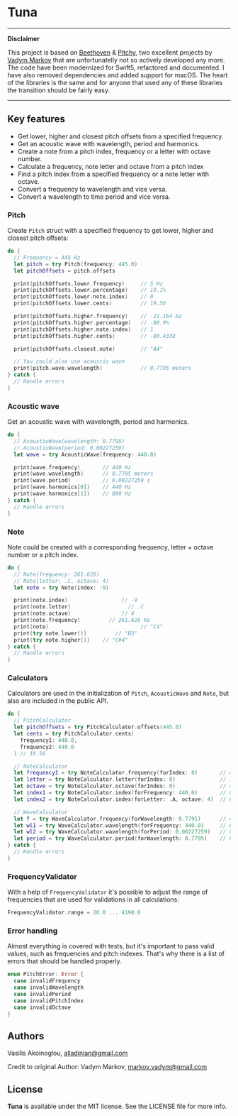 # Tuna

---

**Disclaimer**

This project is based on [Beethoven](https://github.com/vadymmarkov/Beethoven) & [Pitchy](https://github.com/vadymmarkov/Pitchy), two excellent projects by [Vadym Markov](https://github.com/vadymmarkov) that are unfortunatelly not so actively developed any more. The code have been modernized for Swift5, refactored and documented. I have also removed dependencies and added support for macOS. The heart of the libraries is the same and for anyone that used any of these libraries the transition should be fairly easy.

---

## Key features
- Get lower, higher and closest pitch offsets from a specified frequency.
- Get an acoustic wave with wavelength, period and harmonics.
- Create a note from a pitch index, frequency or a letter with octave number.
- Calculate a frequency, note letter and octave from a pitch index
- Find a pitch index from a specified frequency or a note letter with octave.
- Convert a frequency to wavelength and vice versa.
- Convert a wavelength to time period and vice versa.


### Pitch
Create `Pitch` struct with a specified frequency to get lower, higher and
closest pitch offsets:

```swift
do {
  // Frequency = 445 Hz
  let pitch = try Pitch(frequency: 445.0)
  let pitchOffsets = pitch.offsets

  print(pitchOffsets.lower.frequency)     // 5 Hz
  print(pitchOffsets.lower.percentage)    // 19.1%
  print(pitchOffsets.lower.note.index)    // 0
  print(pitchOffsets.lower.cents)         // 19.56

  print(pitchOffsets.higher.frequency)    // -21.164 Hz
  print(pitchOffsets.higher.percentage)   // -80.9%
  print(pitchOffsets.higher.note.index)   // 1
  print(pitchOffsets.higher.cents)        // -80.4338

  print(pitchOffsets.closest.note)        // "A4"

  // You could also use acoustic wave
  print(pitch.wave.wavelength)            // 0.7795 meters
} catch {
  // Handle errors
}
```


### Acoustic wave
Get an acoustic wave with wavelength, period and harmonics.

```swift
do {
  // AcousticWave(wavelength: 0.7795)
  // AcousticWave(period: 0.00227259)
  let wave = try AcousticWave(frequency: 440.0)

  print(wave.frequency)       // 440 Hz
  print(wave.wavelength)      // 0.7795 meters
  print(wave.period)          // 0.00227259 s
  print(wave.harmonics[0])    // 440 Hz
  print(wave.harmonics[1])    // 880 Hz
} catch {
  // Handle errors
}
```


### Note
Note could be created with a corresponding frequency, letter + octave number or
a pitch index.

```swift
do {
  // Note(frequency: 261.626)
  // Note(letter: .C, octave: 4)
  let note = try Note(index: -9)

  print(note.index)				    // -9
  print(note.letter)				  // .C
  print(note.octave)			  	// 4
  print(note.frequency)		  	// 261.626 Hz
  print(note)						      // "C4"
  print(try note.lower())		  // "B3"
  print(try note.higher())    // "C#4"
} catch {
  // Handle errors
}
```


### Calculators

Calculators are used in the initialization of `Pitch`, `AcousticWave`
and `Note`, but also are included in the public API.

```swift
do {
  // PitchCalculator
  let pitchOffsets = try PitchCalculator.offsets(445.0)
  let cents = try PitchCalculator.cents(
    frequency1: 440.0,
    frequency2: 440.0
  ) // 19.56

  // NoteCalculator
  let frequency1 = try NoteCalculator.frequency(forIndex: 0)       // 440.0 Hz
  let letter = try NoteCalculator.letter(forIndex: 0)              // .A
  let octave = try NoteCalculator.octave(forIndex: 0)              // 4
  let index1 = try NoteCalculator.index(forFrequency: 440.0)       // 0
  let index2 = try NoteCalculator.index(forLetter: .A, octave: 4)  // 0

  // WaveCalculator
  let f = try WaveCalculator.frequency(forWavelength: 0.7795)      // 440.0 Hz
  let wl1 = try WaveCalculator.wavelength(forFrequency: 440.0)     // 0.7795 meters
  let wl2 = try WaveCalculator.wavelength(forPeriod: 0.00227259)   // 0.7795 meters
  let period = try WaveCalculator.period(forWavelength: 0.7795)    // 0.00227259 s
} catch {
  // Handle errors
}
```


### FrequencyValidator

With a help of `FrequencyValidator` it's possible to adjust the range of frequencies that are used for validations in all calculations:

```swift
FrequencyValidator.range = 20.0 ... 4190.0
```


### Error handling

Almost everything is covered with tests, but it's important to pass valid
values, such as frequencies and pitch indexes. That's why there is a list of errors that should be handled properly.

```swift
enum PitchError: Error {
  case invalidFrequency
  case invalidWavelength
  case invalidPeriod
  case invalidPitchIndex
  case invalidOctave
}
```


## Authors

Vasilis Akoinoglou, alladinian@gmail.com

Credit to original Author: Vadym Markov, markov.vadym@gmail.com

## License

**Tuna** is available under the MIT license. See the LICENSE file for more info.
